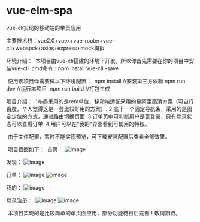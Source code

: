# vue-elm-spa
vue-cli实现的移动端的单页应用

主要技术栈：vue2.0+vuex+vue-router+vue-cli+webapck+axios+express+mock模拟

环境介绍：
  本项目由vue-cli搭建的环境下开发，所以你首先需要在你的项目中安装vue-cli
  cmd命令：npm install vue-cli -save
  
  使用该项目你需要做以下环境配置：
  npm install //安装第三方依赖
  npm run dev //运行本项目
  npm run build //打包生成
  
  
项目介绍：
  1布局采用的是rem单位，移动端适配采用的是阿里高清方案（可自行百度，个人觉得这是一套比较好用的方案）.
  2.底下一个固定导航条，采用的是固定定位的方式，通过路由切换页面
  3.订单页中可判断用户是否登录，只有登录状态可以查看订单
  4.用户可以在"我的"界面看到可使用的特权。
  
  由于文件配置，暂时不能实现预览，可下载安装配置后查看全部效果。
  
  
  项目截图如下：
  首页：
![image](https://github.com/yidongying/vue-elm-spa/raw/master/vue-elm-spa/screenshot/首页.png)

发现：
![image](https://github.com/yidongying/vue-elm-spa/raw/master/vue-elm-spa/screenshot/发现.png)

订单：
![image](https://github.com/yidongying/vue-elm-spa/raw/master/vue-elm-spa/screenshot/订单（pre）.png)
![image](https://github.com/yidongying/vue-elm-spa/raw/master/vue-elm-spa/screenshot/order(after).png)

我的：
![image](https://github.com/yidongying/vue-elm-spa/raw/master/vue-elm-spa/screenshot/我的（pre）.png)


登录注册：
  ![image](https://github.com/yidongying/vue-elm-spa/raw/master/vue-elm-spa/screenshot/login.png)
  ![image](https://github.com/yidongying/vue-elm-spa/raw/master/vue-elm-spa/screenshot/register.png)
  
  
  
  本项目实现的是比较简单的单页面应用，部分功能待日后完善！敬请期待。
